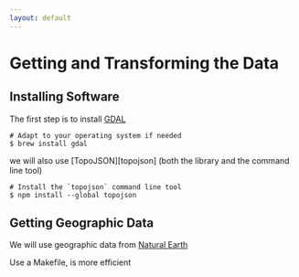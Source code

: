 ```yaml
---
layout: default
---
```


# Getting and Transforming the Data

## Installing Software

The first step is to install [GDAL][gdal]

```
# Adapt to your operating system if needed
$ brew install gdal
```

we will also use [TopoJSON][topojson] (both the library and the command line tool)

```
# Install the `topojson` command line tool
$ npm install --global topojson
```

## Getting Geographic Data

We will use geographic data from [Natural Earth][natural-earth]

Use a Makefile, is more efficient




<!-- Reference Links -->

[gdal]: http://www.gdal.org/ "Geospatial Data Abstraction Library"
[ogr2org]: http://www.gdal.org/ogr2ogr.html "OGR Simple Features Library"
[natural-earth]: http://www.naturalearthdata.com/ "Natural Earth"
